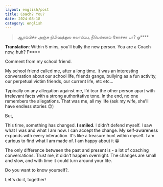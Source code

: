 ```yaml
---
layout: english/post
title: Coach? You?
date: 2024-08-18
category: english
---
```


> ஆரம்பிச்ச அஞ்சு நிமிஷத்துல கலாய்ப்ப, நீயெல்லாம் கோச்சா டா? ஓ****

**Translation**: Within 5 mins, you'll bully the new person. You are a Coach now, huh? F****

Comment from my school friend.

My school friend called me, after a long time. It was an interesting conversation about our school life, friends gangs, bullying as a fun activity, our perpetual victim friends, our current life, etc etc...

Typically on any allegation against me, I'd tear the other person apart with irrelevant facts with a strong authoritative tone. In the end, no one remembers the allegations. That was me, all my life (ask my wife, she'll have endless stories 😉)

But,

This time, something has changed. **I smiled**. I didn't defend myself. I saw what I was and what I am now. I can accept the change. My self-awareness expands with every interaction. It's like a treasure hunt within myself. I am curious to find what I am made of. I am happy about it 😀

The only difference between the past and present is - a lot of coaching conversations. Trust me, it didn't happen overnight. The changes are small and slow, and with time it could turn around your life.

Do you want to know yourself?.

Let's do it, together!

